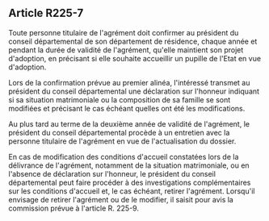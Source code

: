 ## Article R225-7

Toute personne titulaire de l'agrément doit confirmer au président du conseil départemental de son
département de résidence, chaque année et pendant la durée de validité de l'agrément, qu'elle maintient son
projet d'adoption, en précisant si elle souhaite accueillir un pupille de l'Etat en vue d'adoption.

Lors de la confirmation prévue au premier alinéa, l'intéressé transmet au président du conseil départemental
une déclaration sur l'honneur indiquant si sa situation matrimoniale ou la composition de sa famille se sont
modifiées et précisant le cas échéant quelles ont été les modifications.

Au plus tard au terme de la deuxième année de validité de l'agrément, le président du conseil départemental
procède à un entretien avec la personne titulaire de l'agrément en vue de l'actualisation du dossier.

En cas de modification des conditions d'accueil constatées lors de la délivrance de l'agrément, notamment de
la situation matrimoniale, ou en l'absence de déclaration sur l'honneur, le président du conseil départemental
peut faire procéder à des investigations complémentaires sur les conditions d'accueil et, le cas échéant, retirer
l'agrément. Lorsqu'il envisage de retirer l'agrément ou de le modifier, il saisit pour avis la commission prévue
à l'article R. 225-9.

